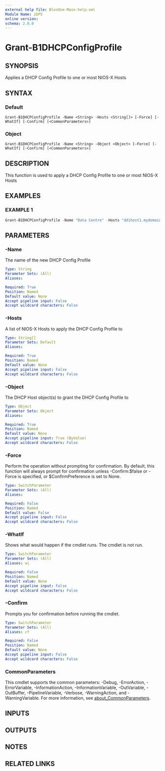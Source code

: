 ```yaml
---
external help file: BloxOne-Main-help.xml
Module Name: ibPS
online version:
schema: 2.0.0
---
```


# Grant-B1DHCPConfigProfile

## SYNOPSIS
Applies a DHCP Config Profile to one or most NIOS-X Hosts

## SYNTAX

### Default
```
Grant-B1DHCPConfigProfile -Name <String> -Hosts <String[]> [-Force] [-WhatIf] [-Confirm] [<CommonParameters>]
```

### Object
```
Grant-B1DHCPConfigProfile -Name <String> -Object <Object> [-Force] [-WhatIf] [-Confirm] [<CommonParameters>]
```

## DESCRIPTION
This function is used to apply a DHCP Config Profile to one or most NIOS-X Hosts

## EXAMPLES

### EXAMPLE 1
```powershell
Grant-B1DHCPConfigProfile -Name "Data Centre" -Hosts "ddihost1.mydomain.corp","ddihost2.mydomain.corp"
```

## PARAMETERS

### -Name
The name of the new DHCP Config Profile

```yaml
Type: String
Parameter Sets: (All)
Aliases:

Required: True
Position: Named
Default value: None
Accept pipeline input: False
Accept wildcard characters: False
```

### -Hosts
A list of NIOS-X Hosts to apply the DHCP Config Profile to

```yaml
Type: String[]
Parameter Sets: Default
Aliases:

Required: True
Position: Named
Default value: None
Accept pipeline input: False
Accept wildcard characters: False
```

### -Object
The DHCP Host object(s) to grant the DHCP Config Profile to

```yaml
Type: Object
Parameter Sets: Object
Aliases:

Required: True
Position: Named
Default value: None
Accept pipeline input: True (ByValue)
Accept wildcard characters: False
```

### -Force
Perform the operation without prompting for confirmation.
By default, this function will always prompt for confirmation unless -Confirm:$false or -Force is specified, or $ConfirmPreference is set to None.

```yaml
Type: SwitchParameter
Parameter Sets: (All)
Aliases:

Required: False
Position: Named
Default value: False
Accept pipeline input: False
Accept wildcard characters: False
```

### -WhatIf
Shows what would happen if the cmdlet runs.
The cmdlet is not run.

```yaml
Type: SwitchParameter
Parameter Sets: (All)
Aliases: wi

Required: False
Position: Named
Default value: None
Accept pipeline input: False
Accept wildcard characters: False
```

### -Confirm
Prompts you for confirmation before running the cmdlet.

```yaml
Type: SwitchParameter
Parameter Sets: (All)
Aliases: cf

Required: False
Position: Named
Default value: None
Accept pipeline input: False
Accept wildcard characters: False
```

### CommonParameters
This cmdlet supports the common parameters: -Debug, -ErrorAction, -ErrorVariable, -InformationAction, -InformationVariable, -OutVariable, -OutBuffer, -PipelineVariable, -Verbose, -WarningAction, and -WarningVariable. For more information, see [about_CommonParameters](http://go.microsoft.com/fwlink/?LinkID=113216).

## INPUTS

## OUTPUTS

## NOTES

## RELATED LINKS
